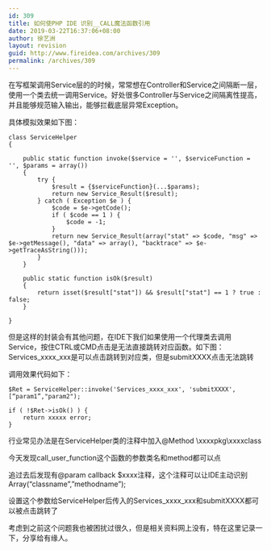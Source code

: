 ```yaml
---
id: 309
title: 如何使PHP IDE 识别__CALL魔法函数引用
date: 2019-03-22T16:37:06+08:00
author: 徐艺洲
layout: revision
guid: http://www.fireidea.com/archives/309
permalink: /archives/309
---
```

在写框架调用Service层的的时候，常常想在Controller和Service之间隔断一层，使用一个类去统一调用Service。好处很多Controller与Service之间隔离性提高，并且能够规范输入输出，能够拦截底层异常Exception。

具体模拟效果如下图：

<pre class="wp-block-code"><code>class ServiceHelper
{

    public static function invoke($service = '', $serviceFunction = '', $params = array())
    {
        try {
            $result = {$serviceFunction}(...$params);
            return new Service_Result($result);
        } catch ( Exception $e ) {
            $code = $e->getCode();
            if ( $code == 1 ) {
                $code = -1;
            }
            return new Service_Result(array("stat" => $code, "msg" => $e->getMessage(), "data" => array(), "backtrace" => $e->getTraceAsString()));
        }
    }

    public static function isOk($result)
    {
        return isset($result["stat"]) && $result["stat"] == 1 ? true : false;
    }

}</code></pre>

但是这样的封装会有其他问题，在IDE下我们如果使用一个代理类去调用Service，按住CTRL或CMD点击是无法直接跳转对应函数。如下图：Services\_xxxx\_xxx是可以点击跳转到对应类，但是submitXXXX点击无法跳转

调用效果代码如下：

<pre class="wp-block-code"><code>$Ret = ServiceHelper::invoke('Services_xxxx_xxx', 'submitXXXX', [“param1”,"param2");

if ( !$Ret->isOk() ) {
    return xxxxx error;
}</code></pre>

行业常见办法是在ServiceHelper类的注释中加入@Method \xxxxpkg\xxxxclass

今天发现call\_user\_function这个函数的参数类名和method都可以点

追过去后发现有@param callback $xxxx注释，这个注释可以让IDE主动识别Array(&#8220;classname&#8221;,&#8221;methodname&#8221;);

设置这个参数给ServiceHelper后传入的Services\_xxxx\_xxx和submitXXXX都可以被点击跳转了

考虑到之前这个问题我也被困扰过很久，但是相关资料网上没有，特在这里记录一下，分享给有缘人。